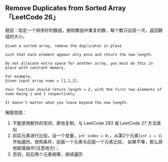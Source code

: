 ## Remove Duplicates from Sorted Array「LeetCode 26」

题目：给定一个排序好的数组，删除数组中重复的数，每个数只出现一次，返回数组的大小。

```
Given a sorted array, remove the duplicates in place 

such that each element appear only once and return the new length.

Do not allocate extra space for another array, you must do this in place with constant memory.

For example,
Given input array nums = [1,1,2],

Your function should return length = 2, with the first two elements of nums being 1 and 2 respectively.

It doesn't matter what you leave beyond the new length.
```

解题思路：

1. 不能使用额外的空间，原地复制，与 LeetCode 283 或 LeetCode 27 方法类似
2. 前后元素进行比较，设一个变量，`int index = 0;`，从第2个元素(`int i = 1`)开始遍历，按照条件，前面一个元素与后面一个元素比较，
   如果不等，那么原地赋值操作(注意地方)；
3. 否则，前后两个元素相等，继续遍历
